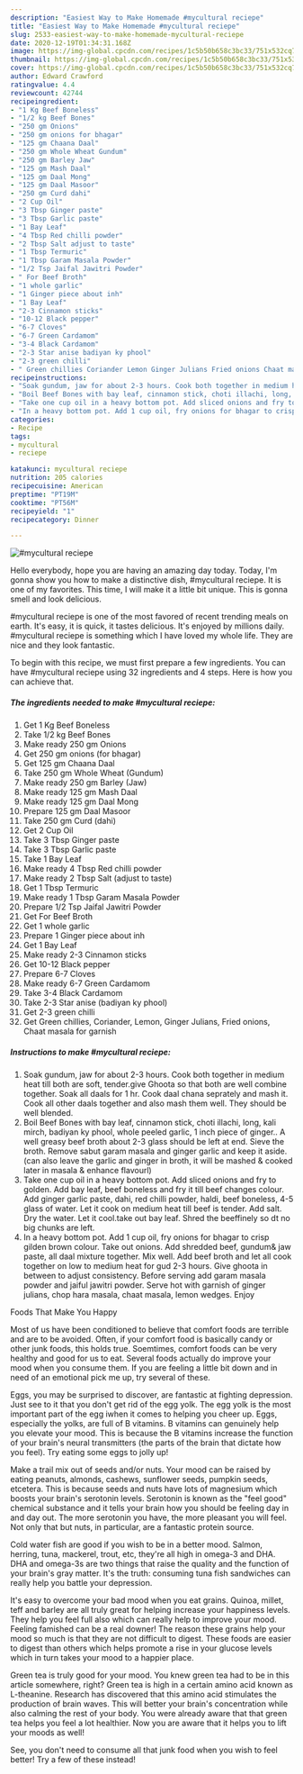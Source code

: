 ```yaml
---
description: "Easiest Way to Make Homemade #mycultural reciepe"
title: "Easiest Way to Make Homemade #mycultural reciepe"
slug: 2533-easiest-way-to-make-homemade-mycultural-reciepe
date: 2020-12-19T01:34:31.168Z
image: https://img-global.cpcdn.com/recipes/1c5b50b658c3bc33/751x532cq70/mycultural-reciepe-recipe-main-photo.jpg
thumbnail: https://img-global.cpcdn.com/recipes/1c5b50b658c3bc33/751x532cq70/mycultural-reciepe-recipe-main-photo.jpg
cover: https://img-global.cpcdn.com/recipes/1c5b50b658c3bc33/751x532cq70/mycultural-reciepe-recipe-main-photo.jpg
author: Edward Crawford
ratingvalue: 4.4
reviewcount: 42744
recipeingredient:
- "1 Kg Beef Boneless"
- "1/2 kg Beef Bones"
- "250 gm Onions"
- "250 gm onions for bhagar"
- "125 gm Chaana Daal"
- "250 gm Whole Wheat Gundum"
- "250 gm Barley Jaw"
- "125 gm Mash Daal"
- "125 gm Daal Mong"
- "125 gm Daal Masoor"
- "250 gm Curd dahi"
- "2 Cup Oil"
- "3 Tbsp Ginger paste"
- "3 Tbsp Garlic paste"
- "1 Bay Leaf"
- "4 Tbsp Red chilli powder"
- "2 Tbsp Salt adjust to taste"
- "1 Tbsp Termuric"
- "1 Tbsp Garam Masala Powder"
- "1/2 Tsp Jaifal Jawitri Powder"
- " For Beef Broth"
- "1 whole garlic"
- "1 Ginger piece about inh"
- "1 Bay Leaf"
- "2-3 Cinnamon sticks"
- "10-12 Black pepper"
- "6-7 Cloves"
- "6-7 Green Cardamom"
- "3-4 Black Cardamom"
- "2-3 Star anise badiyan ky phool"
- "2-3 green chilli"
- " Green chillies Coriander Lemon Ginger Julians Fried onions Chaat masala for garnish"
recipeinstructions:
- "Soak gundum, jaw for about 2-3 hours. Cook both together in medium heat till both are soft, tender.give Ghoota so that both are well combine together. Soak all daals for 1 hr. Cook daal chana seprately and mash it. Cook all other daals together and also mash them well. They should be well blended."
- "Boil Beef Bones with bay leaf, cinnamon stick, choti illachi, long, kali mirch, badiyan ky phool, whole peeled garlic, 1 inch piece of ginger.. A well greasy beef broth about 2-3 glass should be left at end. Sieve the broth. Remove sabut garam masala and ginger garlic and keep it aside.(can also leave the garlic and ginger in broth, it will be mashed &amp; cooked later in masala &amp; enhance flavourl)"
- "Take one cup oil in a heavy bottom pot. Add sliced onions and fry to golden. Add bay leaf, beef boneless and fry it till beef changes colour. Add ginger garlic paste, dahi, red chilli powder, haldi, beef boneless, 4-5 glass of water. Let it cook on medium heat till beef is tender. Add salt. Dry the water. Let it cool.take out bay leaf. Shred the beeffinely so dt no big chunks are left."
- "In a heavy bottom pot. Add 1 cup oil, fry onions for bhagar to crisp gilden brown colour. Take out onions. Add shredded beef, gundum&amp; jaw paste, all daal mixture together. Mix well. Add beef broth and let all cook together on low to medium heat for gud 2-3 hours. Give ghoota in between to adjust consistency. Before serving add garam masala powder and jaiful jawitri powder. Serve hot with garnish of ginger julians, chop hara masala, chaat masala, lemon wedges. Enjoy"
categories:
- Recipe
tags:
- mycultural
- reciepe

katakunci: mycultural reciepe 
nutrition: 205 calories
recipecuisine: American
preptime: "PT19M"
cooktime: "PT56M"
recipeyield: "1"
recipecategory: Dinner

---
```



![#mycultural reciepe](https://img-global.cpcdn.com/recipes/1c5b50b658c3bc33/751x532cq70/mycultural-reciepe-recipe-main-photo.jpg)

Hello everybody, hope you are having an amazing day today. Today, I'm gonna show you how to make a distinctive dish, #mycultural reciepe. It is one of my favorites. This time, I will make it a little bit unique. This is gonna smell and look delicious.

#mycultural reciepe is one of the most favored of recent trending meals on earth. It's easy, it is quick, it tastes delicious. It's enjoyed by millions daily. #mycultural reciepe is something which I have loved my whole life. They are nice and they look fantastic.




To begin with this recipe, we must first prepare a few ingredients. You can have #mycultural reciepe using 32 ingredients and 4 steps. Here is how you can achieve that.

<!--inarticleads1-->

##### The ingredients needed to make #mycultural reciepe:

1. Get 1 Kg Beef Boneless
1. Take 1/2 kg Beef Bones
1. Make ready 250 gm Onions
1. Get 250 gm onions (for bhagar)
1. Get 125 gm Chaana Daal
1. Take 250 gm Whole Wheat (Gundum)
1. Make ready 250 gm Barley (Jaw)
1. Make ready 125 gm Mash Daal
1. Make ready 125 gm Daal Mong
1. Prepare 125 gm Daal Masoor
1. Take 250 gm Curd (dahi)
1. Get 2 Cup Oil
1. Take 3 Tbsp Ginger paste
1. Take 3 Tbsp Garlic paste
1. Take 1 Bay Leaf
1. Make ready 4 Tbsp Red chilli powder
1. Make ready 2 Tbsp Salt (adjust to taste)
1. Get 1 Tbsp Termuric
1. Make ready 1 Tbsp Garam Masala Powder
1. Prepare 1/2 Tsp Jaifal Jawitri Powder
1. Get  For Beef Broth
1. Get 1 whole garlic
1. Prepare 1 Ginger piece about inh
1. Get 1 Bay Leaf
1. Make ready 2-3 Cinnamon sticks
1. Get 10-12 Black pepper
1. Prepare 6-7 Cloves
1. Make ready 6-7 Green Cardamom
1. Take 3-4 Black Cardamom
1. Take 2-3 Star anise (badiyan ky phool)
1. Get 2-3 green chilli
1. Get  Green chillies, Coriander, Lemon, Ginger Julians, Fried onions, Chaat masala for garnish




<!--inarticleads2-->

##### Instructions to make #mycultural reciepe:

1. Soak gundum, jaw for about 2-3 hours. Cook both together in medium heat till both are soft, tender.give Ghoota so that both are well combine together. Soak all daals for 1 hr. Cook daal chana seprately and mash it. Cook all other daals together and also mash them well. They should be well blended.
1. Boil Beef Bones with bay leaf, cinnamon stick, choti illachi, long, kali mirch, badiyan ky phool, whole peeled garlic, 1 inch piece of ginger.. A well greasy beef broth about 2-3 glass should be left at end. Sieve the broth. Remove sabut garam masala and ginger garlic and keep it aside.(can also leave the garlic and ginger in broth, it will be mashed &amp; cooked later in masala &amp; enhance flavourl)
1. Take one cup oil in a heavy bottom pot. Add sliced onions and fry to golden. Add bay leaf, beef boneless and fry it till beef changes colour. Add ginger garlic paste, dahi, red chilli powder, haldi, beef boneless, 4-5 glass of water. Let it cook on medium heat till beef is tender. Add salt. Dry the water. Let it cool.take out bay leaf. Shred the beeffinely so dt no big chunks are left.
1. In a heavy bottom pot. Add 1 cup oil, fry onions for bhagar to crisp gilden brown colour. Take out onions. Add shredded beef, gundum&amp; jaw paste, all daal mixture together. Mix well. Add beef broth and let all cook together on low to medium heat for gud 2-3 hours. Give ghoota in between to adjust consistency. Before serving add garam masala powder and jaiful jawitri powder. Serve hot with garnish of ginger julians, chop hara masala, chaat masala, lemon wedges. Enjoy




Foods That Make You Happy


Most of us have been conditioned to believe that comfort foods are terrible and are to be avoided. Often, if your comfort food is basically candy or other junk foods, this holds true. Soemtimes, comfort foods can be very healthy and good for us to eat. Several foods actually do improve your mood when you consume them. If you are feeling a little bit down and in need of an emotional pick me up, try several of these.

Eggs, you may be surprised to discover, are fantastic at fighting depression. Just see to it that you don't get rid of the egg yolk. The egg yolk is the most important part of the egg iwhen it comes to helping you cheer up. Eggs, especially the yolks, are full of B vitamins. B vitamins can genuinely help you elevate your mood. This is because the B vitamins increase the function of your brain's neural transmitters (the parts of the brain that dictate how you feel). Try eating some eggs to jolly up!

Make a trail mix out of seeds and/or nuts. Your mood can be raised by eating peanuts, almonds, cashews, sunflower seeds, pumpkin seeds, etcetera. This is because seeds and nuts have lots of magnesium which boosts your brain's serotonin levels. Serotonin is known as the "feel good" chemical substance and it tells your brain how you should be feeling day in and day out. The more serotonin you have, the more pleasant you will feel. Not only that but nuts, in particular, are a fantastic protein source.

Cold water fish are good if you wish to be in a better mood. Salmon, herring, tuna, mackerel, trout, etc, they're all high in omega-3 and DHA. DHA and omega-3s are two things that raise the quality and the function of your brain's gray matter. It's the truth: consuming tuna fish sandwiches can really help you battle your depression. 

It's easy to overcome your bad mood when you eat grains. Quinoa, millet, teff and barley are all truly great for helping increase your happiness levels. They help you feel full also which can really help to improve your mood. Feeling famished can be a real downer! The reason these grains help your mood so much is that they are not difficult to digest. These foods are easier to digest than others which helps promote a rise in your glucose levels which in turn takes your mood to a happier place.

Green tea is truly good for your mood. You knew green tea had to be in this article somewhere, right? Green tea is high in a certain amino acid known as L-theanine. Research has discovered that this amino acid stimulates the production of brain waves. This will better your brain's concentration while also calming the rest of your body. You were already aware that that green tea helps you feel a lot healthier. Now you are aware that it helps you to lift your moods as well!

See, you don't need to consume all that junk food when you wish to feel better! Try a few of these instead!

